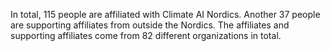 In total, 115 people are affiliated with Climate AI Nordics. Another 37 people are supporting affiliates from outside the Nordics. The affiliates and supporting affiliates come from 82 different organizations in total.
